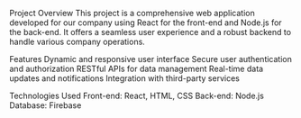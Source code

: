 Project Overview
This project is a comprehensive web application developed for our company using React for the front-end and Node.js for the back-end. It offers a seamless user experience and a robust backend to handle various company operations.

Features
Dynamic and responsive user interface
Secure user authentication and authorization
RESTful APIs for data management
Real-time data updates and notifications
Integration with third-party services


Technologies Used
Front-end: React, HTML, CSS
Back-end: Node.js
Database: Firebase
